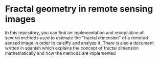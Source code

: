 # Fractal geometry in remote sensing images

In this repository, you can find an implementation and recopilation of several methods used to estimate the "fractal dimension" of a remoted sensed image in order to calsiffy and analyze it. 
There is also a document written in spanish which explains the concept of fractal dimension mathematically and how the methods are implemented
